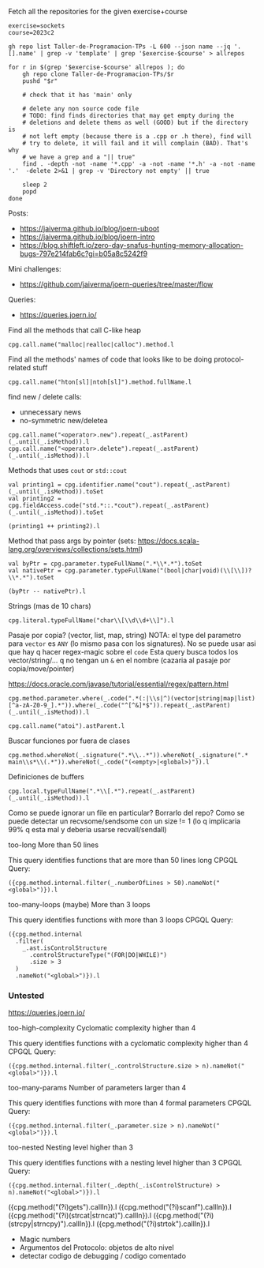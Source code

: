 
Fetch all the repositories for the given exercise+course

```shell
exercise=sockets
course=2023c2

gh repo list Taller-de-Programacion-TPs -L 600 --json name --jq '.[].name' | grep -v 'template' | grep '$exercise-$course' > allrepos

for r in $(grep '$exercise-$course' allrepos ); do
    gh repo clone Taller-de-Programacion-TPs/$r
    pushd "$r"

    # check that it has 'main' only

    # delete any non source code file
    # TODO: find finds directories that may get empty during the
    # deletions and delete thems as well (GOOD) but if the directory is
    # not left empty (because there is a .cpp or .h there), find will
    # try to delete, it will fail and it will complain (BAD). That's why
    # we have a grep and a "|| true"
    find . -depth -not -name '*.cpp' -a -not -name '*.h' -a -not -name '.'  -delete 2>&1 | grep -v 'Directory not empty' || true

    sleep 2
    popd
done
```


Posts:
 - https://jaiverma.github.io/blog/joern-uboot
 - https://jaiverma.github.io/blog/joern-intro
 - https://blog.shiftleft.io/zero-day-snafus-hunting-memory-allocation-bugs-797e214fab6c?gi=b05a8c5242f9

Mini challenges:
 - https://github.com/jaiverma/joern-queries/tree/master/flow

Queries:
 - https://queries.joern.io/



Find all the methods that call C-like heap
```
cpg.call.name("malloc|realloc|calloc").method.l
```

Find all the methods' names of code that looks like to be doing
protocol-related stuff
```
cpg.call.name("hton[sl]|ntoh[sl]").method.fullName.l
```

find new / delete calls:
 - unnecessary news
 - no-symmetric new/deletea

```
cpg.call.name("<operator>.new").repeat(_.astParent)(_.until(_.isMethod)).l
cpg.call.name("<operator>.delete").repeat(_.astParent)(_.until(_.isMethod)).l
```


Methods that uses `cout` or `std::cout`

```
val printing1 = cpg.identifier.name("cout").repeat(_.astParent)(_.until(_.isMethod)).toSet
val printing2 = cpg.fieldAccess.code("std.*::.*cout").repeat(_.astParent)(_.until(_.isMethod)).toSet

(printing1 ++ printing2).l
```


Method that pass args by pointer
(sets: https://docs.scala-lang.org/overviews/collections/sets.html)
```
val byPtr = cpg.parameter.typeFullName(".*\\*.*").toSet
val nativePtr = cpg.parameter.typeFullName("(bool|char|void)(\\[\\])?\\*.*").toSet

(byPtr -- nativePtr).l
```


Strings (mas de 10 chars)
```
cpg.literal.typeFullName("char\\[\\d\\d+\\]").l
```


Pasaje por copia? (vector, list, map, string)
NOTA: el type del parametro para `vector` es `ANY` (lo mismo pasa con
los signatures). No se puede usar asi
que hay q hacer regex-magic sobre el `code`
Esta query busca todos los vector/string/... q no tengan un `&` en el
nombre (cazaria al pasaje por copia/move/pointer)

https://docs.oracle.com/javase/tutorial/essential/regex/pattern.html
```
cpg.method.parameter.where(_.code(".*(:|\\s|^)(vector|string|map|list)[^a-zA-Z0-9_].*")).where(_.code("^[^&]*$")).repeat(_.astParent)(_.until(_.isMethod)).l
```


```
cpg.call.name("atoi").astParent.l
```


Buscar funciones por fuera de clases
```
cpg.method.whereNot(_.signature(".*\\..*")).whereNot(_.signature(".* main\\s*\\(.*")).whereNot(_.code("(<empty>|<global>)")).l
```

Definiciones de buffers

```
cpg.local.typeFullName(".*\\[.*").repeat(_.astParent)(_.until(_.isMethod)).l
```




Como se puede ignorar un file en particular? Borrarlo del repo?
Como se puede detectar un recvsome/sendsome con un size != 1 (lo q
implicaria 99% q esta mal y deberia usarse recvall/sendall)






too-long
More than 50 lines

This query identifies functions that are more than 50 lines long
CPGQL Query:

```
({cpg.method.internal.filter(_.numberOfLines > 50).nameNot("<global>")}).l
```

too-many-loops  (maybe)
More than 3 loops

This query identifies functions with more than 3 loops
CPGQL Query:

```
({cpg.method.internal
  .filter(
    _.ast.isControlStructure
      .controlStructureType("(FOR|DO|WHILE)")
      .size > 3
  )
  .nameNot("<global>")}).l
```

### Untested

https://queries.joern.io/

too-high-complexity
Cyclomatic complexity higher than 4

This query identifies functions with a cyclomatic complexity higher than 4
CPGQL Query:

```
({cpg.method.internal.filter(_.controlStructure.size > n).nameNot("<global>")}).l
```






too-many-params
Number of parameters larger than 4

This query identifies functions with more than 4 formal parameters
CPGQL Query:

```
({cpg.method.internal.filter(_.parameter.size > n).nameNot("<global>")}).l
```


too-nested
Nesting level higher than 3

This query identifies functions with a nesting level higher than 3
CPGQL Query:

```
({cpg.method.internal.filter(_.depth(_.isControlStructure) > n).nameNot("<global>")}).l
```


({cpg.method("(?i)gets").callIn}).l
({cpg.method("(?i)scanf").callIn}).l
({cpg.method("(?i)(strcat|strncat)").callIn}).l
({cpg.method("(?i)(strcpy|strncpy)").callIn}).l
({cpg.method("(?i)strtok").callIn}).l





- Magic numbers
 - Argumentos del Protocolo: objetos de alto nivel
 - detectar codigo de debugging / codigo comentado
